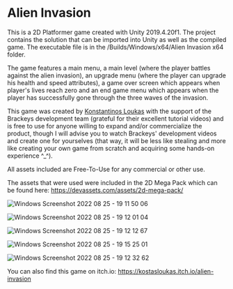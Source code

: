 # Alien Invasion

This is a 2D Platformer game created with Unity 2019.4.20f1. The project contains the solution that can be 
imported into Unity as well as the compiled game. The executable file is in the /Builds/Windows/x64/Alien Invasion x64 folder.

The game features a main menu, a main level (where the player battles against the alien invasion), an upgrade menu (where the player
can upgrade his health and speed attributes), a game over screen which appears when player's lives reach zero and an end game menu which appears 
when the player has successfully gone through the three waves of the invasion.

This game was created by [Konstantinos Loukas](https://github.com/KostasLoukas) with the support of the Brackeys development team
(grateful for their excellent tutorial videos) and is free to use for anyone willing to expand and/or commercialize the product, 
though I will advise you to watch Brackeys' development videos and create one for yourselves (that way, it will be less like stealing
 and more like creating your own game from scratch and acquiring some hands-on experience ^_^).

All assets included are Free-To-Use for any commercial or other use.

The assets that were used were included in the 2D Mega Pack which can be found here: https://devassets.com/assets/2d-mega-pack/

![Windows Screenshot 2022 08 25 - 19 11 50 06](https://user-images.githubusercontent.com/105225491/186716496-fe7428aa-67d2-4890-bec6-0557b2037319.png)


![Windows Screenshot 2022 08 25 - 19 12 01 04](https://user-images.githubusercontent.com/105225491/186716562-4c95377e-51b3-4dcc-9d0b-e1572f887b74.png)


![Windows Screenshot 2022 08 25 - 19 12 12 67](https://user-images.githubusercontent.com/105225491/186716629-042a8bb1-1339-4922-8e1e-2949087e54a9.png)


![Windows Screenshot 2022 08 25 - 19 15 25 01](https://user-images.githubusercontent.com/105225491/186716975-433f6627-7694-44eb-bf5b-f37f642ac66a.png)


![Windows Screenshot 2022 08 25 - 19 12 32 62](https://user-images.githubusercontent.com/105225491/186716999-f13774fa-5eac-4b42-aa86-4dbdbed37860.png)

You can also find this game on itch.io: https://kostasloukas.itch.io/alien-invasion

